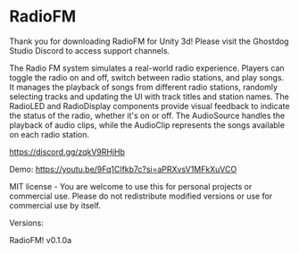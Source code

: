 # RadioFM
Thank you for downloading RadioFM for Unity 3d! Please visit the Ghostdog Studio Discord to access support channels.

The Radio FM system simulates a real-world radio experience. Players can toggle the radio
on and off, switch between radio stations, and play songs. It manages the playback of
songs from different radio stations, randomly selecting tracks and updating the UI with
track titles and station names. The RadioLED and RadioDisplay components provide visual
feedback to indicate the status of the radio, whether it's on or off. The AudioSource
handles the playback of audio clips, while the AudioClip represents the songs available on
each radio station.

https://discord.gg/zqkV9RHjHb

Demo:
https://youtu.be/9Fq1Clfkb7c?si=aPRXvsV1MFkXuVCO

MIT license - You are welcome to use this for personal projects or commercial use. Please do not redistribute modified versions or use for commercial use by itself. 

Versions:

RadioFM! v0.1.0a
